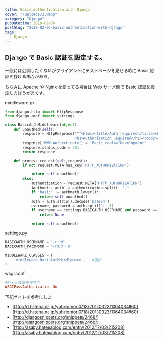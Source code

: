 ```yaml
---
title: Basic authentication with Django
cover: "/uploads/2.webp"
category: "Django"
pubDatetime: 2019-02-06
postSlug: "2019-02-06-basic-authentication-with-django"
tags:
  - Django
---
```


## Django で Basic 認証を設定する。

一般には公開したくないがクライアントにテストページを見せる時に
Basic 認証を掛ける場合がある。

ちなみに Apache や Nginx を使ってる場合は Web サーバ側で Basic 認証を設定したほうが楽です。

middleware.py

```python
from django.http import HttpResponse
from django.conf import settings

class BasicAuthMiddleware(object):
    def unauthed(self):
        response = HttpResponse("""<html><title>Auth required</title><body>
                                <h1>Authorization Required</h1></body></html>""", mimetype="text/html")
        response['WWW-Authenticate'] = 'Basic realm="Development"'
        response.status_code = 401
        return response

    def process_request(self,request):
        if not request.META.has_key('HTTP_AUTHORIZATION'):

            return self.unauthed()
        else:
            authentication = request.META['HTTP_AUTHORIZATION']
            (authmeth, auth) = authentication.split(' ',1)
            if 'basic' != authmeth.lower():
                return self.unauthed()
            auth = auth.strip().decode('base64')
            username, password = auth.split(':',1)
            if username == settings.BASICAUTH_USERNAME and password == settings.BASICAUTH_PASSWORD:
                return None

            return self.unauthed()
```

settings.py

```python
BASICAUTH_USERNAME = 'ユーザ'
BASICAUTH_PASSWORD = 'パスワード'

MIDDLEWARE_CLASSES = (
    'middleware.BasicAuthMiddleware',   #追加
)
```

wsgi.conf

```conf
#Basic認証を有効に
WSGIPassAuthorization On
```

下記サイトを参考にした。

- [http://d.hatena.ne.jp/yuheiomori0718/20130323/1364034960](http://d.hatena.ne.jp/yuheiomori0718/20130323/1364034960)
- [http://djangosnippets.org/snippets/2468/](http://djangosnippets.org/snippets/2468/)
- [http://asaby.hatenablog.com/entry/2012/12/03/215208](http://asaby.hatenablog.com/entry/2012/12/03/215208)
